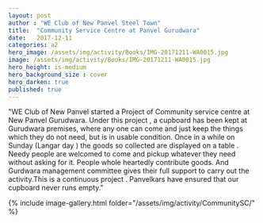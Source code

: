 ```yaml
---
layout: post
author : "WE Club of New Panvel Steel Town"
title:  "Community Service Centre at Panvel Gurudwara"
date:   2017-12-11 
categories: a2
hero_image: /assets/img/activity/Books/IMG-20171211-WA0015.jpg
image: /assets/img/activity/Books/IMG-20171211-WA0015.jpg
hero_height: is-medium
hero_background_size : cover
hero_darken: true
published: true
---
```




"WE Club of New Panvel started a Project of Community service centre at New Panvel Gurudwara. Under this project , a cupboard has been kept at Gurudwara premises, where any one can come and just keep the things which they do not need, but is in usable condition. Once in a while on Sunday (Langar day ) the goods so collected are displayed on a table . Needy people are welcomed to come and pickup whatever they need without asking for it. People whole heartedly contribute goods. And Gurdwara management committee gives their full support to carry out the activity.This is a continuous project . Panvelkars have ensured that our cupboard never runs empty."

{% include image-gallery.html folder="/assets/img/activity/CommunitySC/" %}